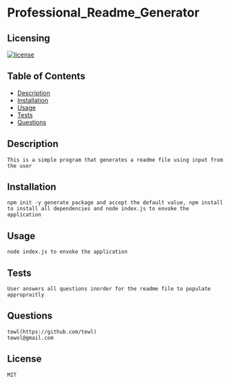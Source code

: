# Professional_Readme_Generator
  
  ## Licensing
  
  [![license](https://img.shields.io/badge/License-MIT-blueviolet)](https://shields.io)
  
  ## Table of Contents 
  - [Description](#description)
  - [Installation](#installation)
  - [Usage](#usage)
  - [Tests](#tests)
  - [Questions](#questions)
## Description
    This is a simple program that generates a readme file using input from the user
## Installation
    npm init -y generate package and accept the default value, npm install to install all dependencies and node index.js to envoke the application
## Usage
    node index.js to envoke the application
## Tests
    User answers all questions inorder for the readme file to populate appropraitly 
## Questions
    tewl(https://github.com/tewl)
    tewol@gmail.com
## License
    MIT